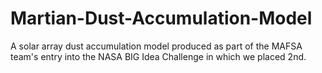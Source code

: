 # Martian-Dust-Accumulation-Model
A solar array dust accumulation model produced as part of the MAFSA team's entry into the NASA BIG Idea Challenge in which we placed 2nd. 
